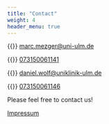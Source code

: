 ```yaml
---
title: "Contact"
weight: 4
header_menu: true
---
```


{{<icon class="fa fa-envelope">}}&nbsp;[marc.mezger@uni-ulm.de](mailto:marc.mezger@uni-ulm.de)

{{<icon class="fa fa-phone">}}&nbsp;[073150061141](073150061141)

{{<icon class="fa fa-envelope">}}&nbsp;[daniel.wolf@uniklinik-ulm.de](mailto:daniel.wolf@uniklinik-ulm.de)

{{<icon class="fa fa-phone">}}&nbsp;[073150061146](073150061146)

Please feel free to contact us!

[Impressum](https://www.uni-ulm.de/rechtliche-hinweise/impressum/)

